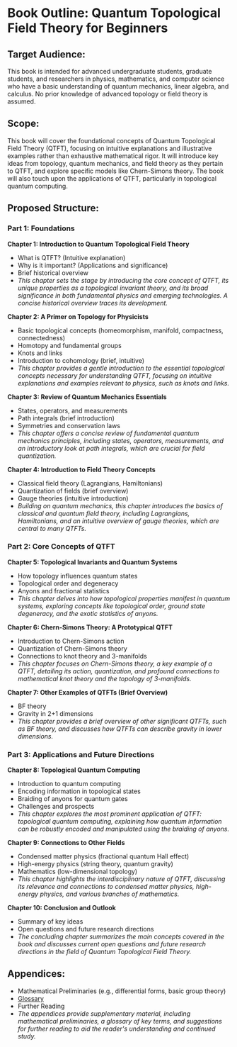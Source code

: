 # Book Outline: Quantum Topological Field Theory for Beginners

## Target Audience:

This book is intended for advanced undergraduate students, graduate students, and researchers in physics, mathematics, and computer science who have a basic understanding of quantum mechanics, linear algebra, and calculus. No prior knowledge of advanced topology or field theory is assumed.

## Scope:

This book will cover the foundational concepts of Quantum Topological Field Theory (QTFT), focusing on intuitive explanations and illustrative examples rather than exhaustive mathematical rigor. It will introduce key ideas from topology, quantum mechanics, and field theory as they pertain to QTFT, and explore specific models like Chern-Simons theory. The book will also touch upon the applications of QTFT, particularly in topological quantum computing.

## Proposed Structure:

### Part 1: Foundations

**Chapter 1: Introduction to Quantum Topological Field Theory**
*   What is QTFT? (Intuitive explanation)
*   Why is it important? (Applications and significance)
*   Brief historical overview
*   *This chapter sets the stage by introducing the core concept of QTFT, its unique properties as a topological invariant theory, and its broad significance in both fundamental physics and emerging technologies. A concise historical overview traces its development.* 

**Chapter 2: A Primer on Topology for Physicists**
*   Basic topological concepts (homeomorphism, manifold, compactness, connectedness)
*   Homotopy and fundamental groups
*   Knots and links
*   Introduction to cohomology (brief, intuitive)
*   *This chapter provides a gentle introduction to the essential topological concepts necessary for understanding QTFT, focusing on intuitive explanations and examples relevant to physics, such as knots and links.*

**Chapter 3: Review of Quantum Mechanics Essentials**
*   States, operators, and measurements
*   Path integrals (brief introduction)
*   Symmetries and conservation laws
*   *This chapter offers a concise review of fundamental quantum mechanics principles, including states, operators, measurements, and an introductory look at path integrals, which are crucial for field quantization.*

**Chapter 4: Introduction to Field Theory Concepts**
*   Classical field theory (Lagrangians, Hamiltonians)
*   Quantization of fields (brief overview)
*   Gauge theories (intuitive introduction)
*   *Building on quantum mechanics, this chapter introduces the basics of classical and quantum field theory, including Lagrangians, Hamiltonians, and an intuitive overview of gauge theories, which are central to many QTFTs.*

### Part 2: Core Concepts of QTFT

**Chapter 5: Topological Invariants and Quantum Systems**
*   How topology influences quantum states
*   Topological order and degeneracy
*   Anyons and fractional statistics
*   *This chapter delves into how topological properties manifest in quantum systems, exploring concepts like topological order, ground state degeneracy, and the exotic statistics of anyons.*

**Chapter 6: Chern-Simons Theory: A Prototypical QTFT**
*   Introduction to Chern-Simons action
*   Quantization of Chern-Simons theory
*   Connections to knot theory and 3-manifolds
*   *This chapter focuses on Chern-Simons theory, a key example of a QTFT, detailing its action, quantization, and profound connections to mathematical knot theory and the topology of 3-manifolds.*

**Chapter 7: Other Examples of QTFTs (Brief Overview)**
*   BF theory
*   Gravity in 2+1 dimensions
*   *This chapter provides a brief overview of other significant QTFTs, such as BF theory, and discusses how QTFTs can describe gravity in lower dimensions.*

### Part 3: Applications and Future Directions

**Chapter 8: Topological Quantum Computing**
*   Introduction to quantum computing
*   Encoding information in topological states
*   Braiding of anyons for quantum gates
*   Challenges and prospects
*   *This chapter explores the most prominent application of QTFT: topological quantum computing, explaining how quantum information can be robustly encoded and manipulated using the braiding of anyons.*

**Chapter 9: Connections to Other Fields**
*   Condensed matter physics (fractional quantum Hall effect)
*   High-energy physics (string theory, quantum gravity)
*   Mathematics (low-dimensional topology)
*   *This chapter highlights the interdisciplinary nature of QTFT, discussing its relevance and connections to condensed matter physics, high-energy physics, and various branches of mathematics.*

**Chapter 10: Conclusion and Outlook**
*   Summary of key ideas
*   Open questions and future research directions
*   *The concluding chapter summarizes the main concepts covered in the book and discusses current open questions and future research directions in the field of Quantum Topological Field Theory.*

## Appendices:

*   Mathematical Preliminaries (e.g., differential forms, basic group theory)
*   [Glossary](/BOOK/glossary.md)
*   Further Reading
*   *The appendices provide supplementary material, including mathematical preliminaries, a glossary of key terms, and suggestions for further reading to aid the reader's understanding and continued study.*